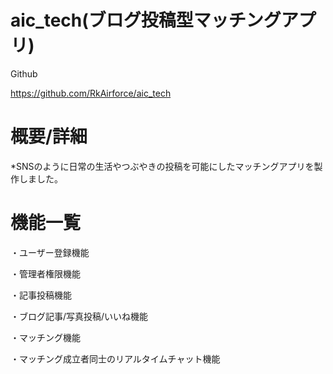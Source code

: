 # aic_tech(ブログ投稿型マッチングアプリ)

Github

https://github.com/RkAirforce/aic_tech

# 概要/詳細

*SNSのように日常の生活やつぶやきの投稿を可能にしたマッチングアプリを製作しました。

# 機能一覧

・ユーザー登録機能

・管理者権限機能

・記事投稿機能

・ブログ記事/写真投稿/いいね機能

・マッチング機能

・マッチング成立者同士のリアルタイムチャット機能

